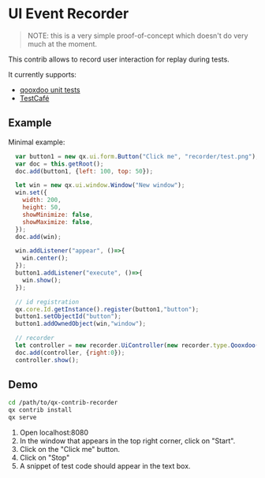 # UI Event Recorder

> NOTE: this is a very simple proof-of-concept which doesn't do very much at the moment.
  
This contrib allows to record user interaction for replay during tests. 

It currently supports:
 - [qooxdoo unit tests](https://www.qooxdoo.org/current/pages/development/unit_testing.html)
 - [TestCafé](https://devexpress.github.io/testcafe/documentation/test-api/) 

## Example

Minimal example:
````javascript
  var button1 = new qx.ui.form.Button("Click me", "recorder/test.png");
  var doc = this.getRoot();
  doc.add(button1, {left: 100, top: 50});

  let win = new qx.ui.window.Window("New window");
  win.set({
    width: 200,
    height: 50,
    showMinimize: false,
    showMaximize: false,
  });
  doc.add(win);

  win.addListener("appear", ()=>{
    win.center();
  });
  button1.addListener("execute", ()=>{
    win.show();
  });

  // id registration
  qx.core.Id.getInstance().register(button1,"button");
  button1.setObjectId("button");
  button1.addOwnedObject(win,"window");

  // recorder
  let controller = new recorder.UiController(new recorder.type.Qooxdoo());
  doc.add(controller, {right:0});
  controller.show();
````

## Demo

```bash
cd /path/to/qx-contrib-recorder
qx contrib install
qx serve
```

1. Open localhost:8080
1. In the window that appears in the top right corner, click on "Start".
1. Click on the "Click me" button.
1. Click on "Stop"
1. A snippet of test code should appear in the text box. 
